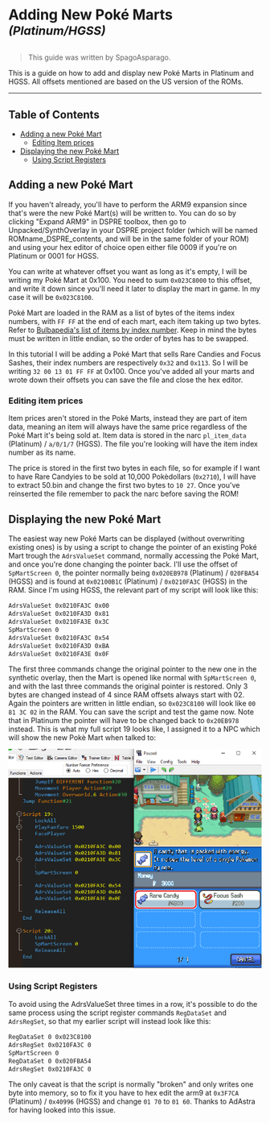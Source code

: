 # Adding New Poké Marts <sup>*(Platinum/HGSS)*</sup>
> This guide was written by SpagoAsparago.

This is a guide on how to add and display new Poké Marts in Platinum and HGSS.
All offsets mentioned are based on the US version of the ROMs. 

--- 
## Table of Contents
* [Adding a new Poké Mart](#section)
  * [Editing Item prices](#subsection)
* [Displaying the new Poké Mart](#section-2)
  * [Using Script Registers](#subsection-2)

## Adding a new Poké Mart

If you haven't already, you'll have to perform the ARM9 expansion since that's were the new Poké Mart(s) will be written to. 
You can do so by clicking "Expand ARM9" in DSPRE toolbox, then go to Unpacked/SynthOverlay in your DSPRE project folder (which will be named ROMname_DSPRE_contents, and will be in the same folder of your ROM) and using your hex editor of choice open either file 0009 if you're on Platinum or 0001 for HGSS.

You can write at whatever offset you want as long as it's empty, I will be writing my Poké Mart at 0x100. You need to sum `0x023C8000` to this offset, and write it down since you'll need it later to display the mart in game. In my case it will be `0x023C8100`.

Poké Mart are loaded in the RAM as a list of bytes of the items index numbers, with `FF FF` at the end of each mart, each item taking up two bytes.
Refer to [Bulbapedia's list of items by index number](https://bulbapedia.bulbagarden.net/wiki/List_of_items_by_index_number_(Generation_IV)). 
Keep in mind the bytes must be written in little endian, so the order of bytes has to be swapped.

In this tutorial I will be adding a Poké Mart that sells Rare Candies and Focus Sashes, their index numbers are respectively `0x32` and `0x113`.
So I will be writing `32 00 13 01 FF FF` at 0x100. Once you've added all your marts and wrote down their offsets you can save the file and close the hex editor.

### Editing item prices
Item prices aren't stored in the Poké Marts, instead they are part of item data, meaning an item will always have the same price regardless of the Poké Mart it's being sold at.
Item data is stored in the narc `pl_item_data` (Platinum) / `a/0/1/7` (HGSS). The file you're looking will have the item index number as its name.

The price is stored in the first two bytes in each file, so for example if I want to have Rare Candyies to be sold at 10,000 Pokèdollars (`0x2710`), I will have to extract 50.bin and change the first two bytes to `10 27`. Once you've reinserted the file remember to pack the narc before saving the ROM!


## Displaying the new Poké Mart
The easiest way new Poké Marts can be displayed (without overwriting existing ones) is by using a script to change the pointer of an existing Poké Mart trough the `AdrsValueSet` command, normally accessing the Poké Mart, and once you're done changing the pointer back.
I'll use the offset of `SpMartScreen 0`, the pointer normally being `0x020EB978` (Platinum) / `020FBA54` (HGSS) and is found at `0x02100B1C` (Platinum) / `0x0210FA3C` (HGSS) in the RAM.
Since I'm using HGSS, the relevant part of my script will look like this:
```
AdrsValueSet 0x0210FA3C 0x00
AdrsValueSet 0x0210FA3D 0x81
AdrsValueSet 0x0210FA3E 0x3C
SpMartScreen 0
AdrsValueSet 0x0210FA3C 0x54
AdrsValueSet 0x0210FA3D 0xBA
AdrsValueSet 0x0210FA3E 0x0F
```
The first three commands change the original pointer to the new one in the synthetic overlay, then the Mart is opened like normal with `SpMartScreen 0`, and with the last three commands the original pointer is restored. Only 3 bytes are changed instead of 4 since RAM offsets always start with 02. Again the pointers are written in little endian, so `0x023C8100` will look like `00 81 3C 02` in the RAM.
You can save the script and test the game now.
Note that in Platinum the pointer will have to be changed back to `0x20EB978` instead.
This is what my full script 19 looks like, I assigned it to a NPC which will show the new Pokè Mart when talked to:

![](pokemart_script1.PNG)

### Using Script Registers
To avoid using the AdrsValueSet three times in a row, it's possible to do the same process using the script register commands `RegDataSet` and `AdrsRegSet`, so that my earlier script will instead look like this:
```
RegDataSet 0 0x023C8100
AdrsRegSet 0x0210FA3C 0
SpMartScreen 0
RegDataSet 0 0x020FBA54
AdrsRegSet 0x0210FA3C 0
```
The only caveat is that the script is normally "broken" and only writes one byte into memory, so to fix it you have to hex edit the arm9 at `0x3F7CA` (Platinum) / `0x40996` (HGSS) and change `01 70` to `01 60`. Thanks to AdAstra for having looked into this issue.
